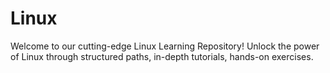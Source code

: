 # Linux
Welcome to our cutting-edge Linux Learning Repository! Unlock the power of Linux through structured paths, in-depth tutorials, hands-on exercises.
